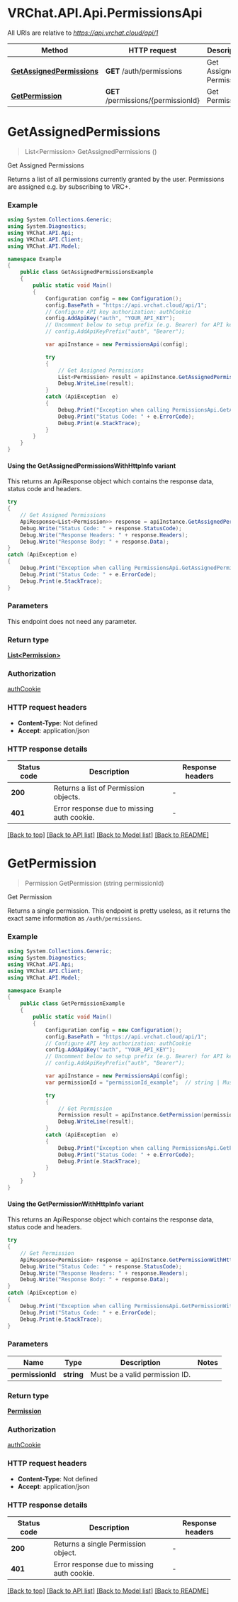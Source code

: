 # VRChat.API.Api.PermissionsApi

All URIs are relative to *https://api.vrchat.cloud/api/1*

| Method | HTTP request | Description |
|--------|--------------|-------------|
| [**GetAssignedPermissions**](PermissionsApi.md#getassignedpermissions) | **GET** /auth/permissions | Get Assigned Permissions |
| [**GetPermission**](PermissionsApi.md#getpermission) | **GET** /permissions/{permissionId} | Get Permission |

<a name="getassignedpermissions"></a>
# **GetAssignedPermissions**
> List&lt;Permission&gt; GetAssignedPermissions ()

Get Assigned Permissions

Returns a list of all permissions currently granted by the user. Permissions are assigned e.g. by subscribing to VRC+.

### Example
```csharp
using System.Collections.Generic;
using System.Diagnostics;
using VRChat.API.Api;
using VRChat.API.Client;
using VRChat.API.Model;

namespace Example
{
    public class GetAssignedPermissionsExample
    {
        public static void Main()
        {
            Configuration config = new Configuration();
            config.BasePath = "https://api.vrchat.cloud/api/1";
            // Configure API key authorization: authCookie
            config.AddApiKey("auth", "YOUR_API_KEY");
            // Uncomment below to setup prefix (e.g. Bearer) for API key, if needed
            // config.AddApiKeyPrefix("auth", "Bearer");

            var apiInstance = new PermissionsApi(config);

            try
            {
                // Get Assigned Permissions
                List<Permission> result = apiInstance.GetAssignedPermissions();
                Debug.WriteLine(result);
            }
            catch (ApiException  e)
            {
                Debug.Print("Exception when calling PermissionsApi.GetAssignedPermissions: " + e.Message);
                Debug.Print("Status Code: " + e.ErrorCode);
                Debug.Print(e.StackTrace);
            }
        }
    }
}
```

#### Using the GetAssignedPermissionsWithHttpInfo variant
This returns an ApiResponse object which contains the response data, status code and headers.

```csharp
try
{
    // Get Assigned Permissions
    ApiResponse<List<Permission>> response = apiInstance.GetAssignedPermissionsWithHttpInfo();
    Debug.Write("Status Code: " + response.StatusCode);
    Debug.Write("Response Headers: " + response.Headers);
    Debug.Write("Response Body: " + response.Data);
}
catch (ApiException e)
{
    Debug.Print("Exception when calling PermissionsApi.GetAssignedPermissionsWithHttpInfo: " + e.Message);
    Debug.Print("Status Code: " + e.ErrorCode);
    Debug.Print(e.StackTrace);
}
```

### Parameters
This endpoint does not need any parameter.
### Return type

[**List&lt;Permission&gt;**](Permission.md)

### Authorization

[authCookie](../README.md#authCookie)

### HTTP request headers

 - **Content-Type**: Not defined
 - **Accept**: application/json


### HTTP response details
| Status code | Description | Response headers |
|-------------|-------------|------------------|
| **200** | Returns a list of Permission objects. |  -  |
| **401** | Error response due to missing auth cookie. |  -  |

[[Back to top]](#) [[Back to API list]](../README.md#documentation-for-api-endpoints) [[Back to Model list]](../README.md#documentation-for-models) [[Back to README]](../README.md)

<a name="getpermission"></a>
# **GetPermission**
> Permission GetPermission (string permissionId)

Get Permission

Returns a single permission. This endpoint is pretty useless, as it returns the exact same information as `/auth/permissions`.

### Example
```csharp
using System.Collections.Generic;
using System.Diagnostics;
using VRChat.API.Api;
using VRChat.API.Client;
using VRChat.API.Model;

namespace Example
{
    public class GetPermissionExample
    {
        public static void Main()
        {
            Configuration config = new Configuration();
            config.BasePath = "https://api.vrchat.cloud/api/1";
            // Configure API key authorization: authCookie
            config.AddApiKey("auth", "YOUR_API_KEY");
            // Uncomment below to setup prefix (e.g. Bearer) for API key, if needed
            // config.AddApiKeyPrefix("auth", "Bearer");

            var apiInstance = new PermissionsApi(config);
            var permissionId = "permissionId_example";  // string | Must be a valid permission ID.

            try
            {
                // Get Permission
                Permission result = apiInstance.GetPermission(permissionId);
                Debug.WriteLine(result);
            }
            catch (ApiException  e)
            {
                Debug.Print("Exception when calling PermissionsApi.GetPermission: " + e.Message);
                Debug.Print("Status Code: " + e.ErrorCode);
                Debug.Print(e.StackTrace);
            }
        }
    }
}
```

#### Using the GetPermissionWithHttpInfo variant
This returns an ApiResponse object which contains the response data, status code and headers.

```csharp
try
{
    // Get Permission
    ApiResponse<Permission> response = apiInstance.GetPermissionWithHttpInfo(permissionId);
    Debug.Write("Status Code: " + response.StatusCode);
    Debug.Write("Response Headers: " + response.Headers);
    Debug.Write("Response Body: " + response.Data);
}
catch (ApiException e)
{
    Debug.Print("Exception when calling PermissionsApi.GetPermissionWithHttpInfo: " + e.Message);
    Debug.Print("Status Code: " + e.ErrorCode);
    Debug.Print(e.StackTrace);
}
```

### Parameters

| Name | Type | Description | Notes |
|------|------|-------------|-------|
| **permissionId** | **string** | Must be a valid permission ID. |  |

### Return type

[**Permission**](Permission.md)

### Authorization

[authCookie](../README.md#authCookie)

### HTTP request headers

 - **Content-Type**: Not defined
 - **Accept**: application/json


### HTTP response details
| Status code | Description | Response headers |
|-------------|-------------|------------------|
| **200** | Returns a single Permission object. |  -  |
| **401** | Error response due to missing auth cookie. |  -  |

[[Back to top]](#) [[Back to API list]](../README.md#documentation-for-api-endpoints) [[Back to Model list]](../README.md#documentation-for-models) [[Back to README]](../README.md)

